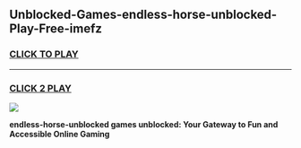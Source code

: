 
## Unblocked-Games-endless-horse-unblocked-Play-Free-imefz
<h3>
<a href="https://premium76.site?title=endless-horse-unblocked&ref=12A">CLICK TO PLAY</a></h3>
<hr>

<h3>
<a href="https://premium76.site?title=endless-horse-unblocked&ref=12A">CLICK 2 PLAY</a>
  
</h3>

<a href="https://premium76.site?title=endless-horse-unblocked&ref=12A"><img src="https://clearcache.store/games.png"></a>


**endless-horse-unblocked games unblocked: Your Gateway to Fun and Accessible Online Gaming**
